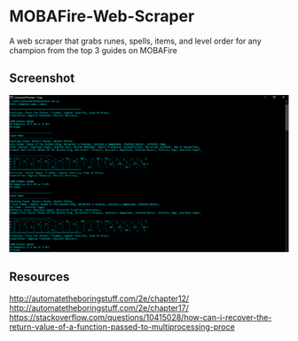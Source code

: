 # MOBAFire-Web-Scraper
A web scraper that grabs runes, spells, items, and level order for any champion from the top 3 guides on MOBAFire

## Screenshot
![](lol.png)

## Resources
http://automatetheboringstuff.com/2e/chapter12/  
http://automatetheboringstuff.com/2e/chapter17/  
https://stackoverflow.com/questions/10415028/how-can-i-recover-the-return-value-of-a-function-passed-to-multiprocessing-proce
